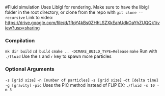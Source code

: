 #Fluid simulation
Uses LibIgl for rendering. Make sure to have the libigl folder in the root directory, or clone from the repo with `git clone --recursive`
Link to video: https://drive.google.com/file/d/1RpY4kBs0ZHhLSZXkEahUdkOaYhZUQQk1/view?usp=sharing

### Compilation
`mk dir build`
`cd build`
`cmake .. -DCMAKE_BUILD_TYPE=Release`
`make`
Run with `./fluid`
Use the `t` and `r` key to spawn more particles
### Optional Arguments
`-s [grid size]`
`-n [number of particles]`
`-s [grid size]`
`-dt [delta time]`
`-g [gravity]`
`-pic` Uses the PIC method instead of FLIP
EX: `./fluid -s 10 -n 3`